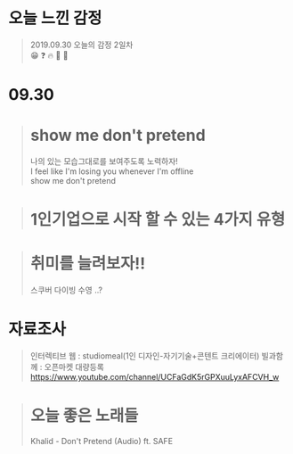 <p align="center">
<h1>오늘 느낀 감정</h1>
</p>

> 2019.09.30 오늘의 감정 2일차  
> :grin: :question: :fire: :woman: :pig:  
# **09.30**  

>#  show me don't pretend  
>나의 있는 모습그대로를 보여주도록 노력하자!  
>I feel like I'm losing you whenever I'm offline  
>show me don't pretend  
  
># 1인기업으로 시작 할 수 있는 4가지 유형
>

># 취미를 늘려보자!!
>스쿠버 다이빙
>수영
>..?
# **자료조사**
> 인터렉티브 웹 : studiomeal(1인 디자인-자기기술+콘텐트 크리에이터)
> 빌과함께 : 오픈마켓 대량등록 https://www.youtube.com/channel/UCFaGdK5rGPXuuLyxAFCVH_w

># **오늘 좋은 노래들**
>Khalid - Don't Pretend (Audio) ft. SAFE